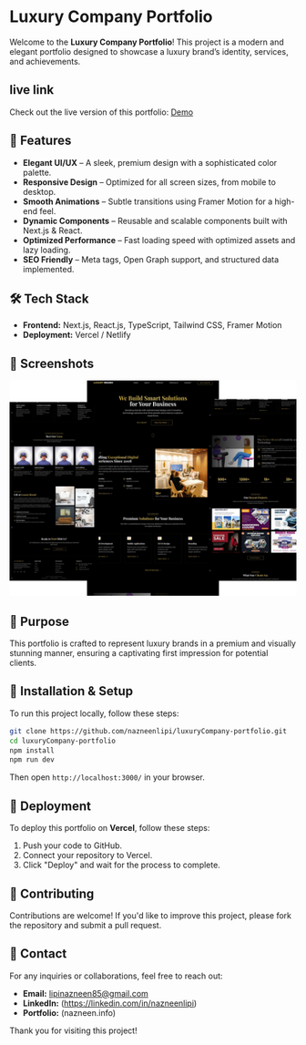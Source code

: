 # Luxury Company Portfolio

Welcome to the **Luxury Company Portfolio**! This project is a modern and elegant portfolio designed to showcase a luxury brand’s identity, services, and achievements.

## live link 
Check out the live version of this portfolio: <a href="https://luxury-company-portfolio-v28x.vercel.app/">Demo</a>


## 🚀 Features

- **Elegant UI/UX** – A sleek, premium design with a sophisticated color palette.
- **Responsive Design** – Optimized for all screen sizes, from mobile to desktop.
- **Smooth Animations** – Subtle transitions using Framer Motion for a high-end feel.
- **Dynamic Components** – Reusable and scalable components built with Next.js & React.
- **Optimized Performance** – Fast loading speed with optimized assets and lazy loading.
- **SEO Friendly** – Meta tags, Open Graph support, and structured data implemented.

## 🛠️ Tech Stack

- **Frontend:** Next.js, React.js, TypeScript, Tailwind CSS, Framer Motion
- **Deployment:** Vercel / Netlify

## 📸 Screenshots

![Home Page](public/2.jpg)

## 🎯 Purpose

This portfolio is crafted to represent luxury brands in a premium and visually stunning manner, ensuring a captivating first impression for potential clients.



## 🔧 Installation & Setup

To run this project locally, follow these steps:

```sh
git clone https://github.com/nazneenlipi/luxuryCompany-portfolio.git
cd luxuryCompany-portfolio
npm install
npm run dev
```

Then open `http://localhost:3000/` in your browser.

## 🚀 Deployment

To deploy this portfolio on **Vercel**, follow these steps:

1. Push your code to GitHub.
2. Connect your repository to Vercel.
3. Click "Deploy" and wait for the process to complete.

## 📢 Contributing

Contributions are welcome! If you'd like to improve this project, please fork the repository and submit a pull request.

## 📧 Contact

For any inquiries or collaborations, feel free to reach out:
- **Email:** lipinazneen85@gmail.com
- **LinkedIn:** (https://linkedin.com/in/nazneenlipi)
- **Portfolio:** (nazneen.info)

Thank you for visiting this project! 

